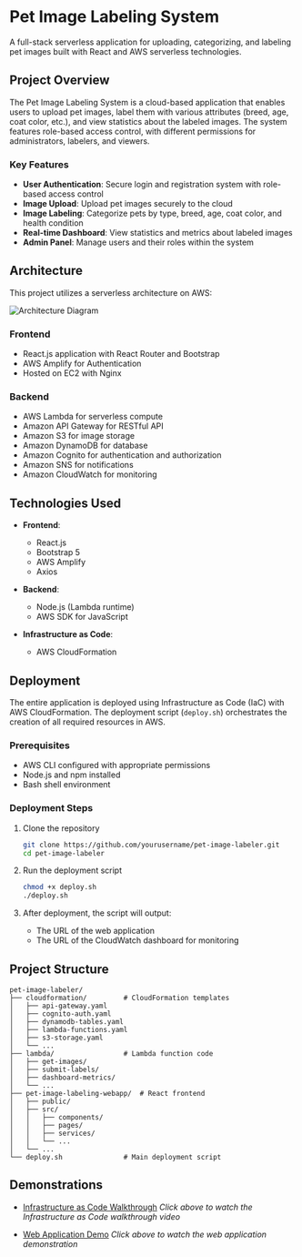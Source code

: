 # Pet Image Labeling System

A full-stack serverless application for uploading, categorizing, and labeling pet images built with React and AWS serverless technologies.

## Project Overview

The Pet Image Labeling System is a cloud-based application that enables users to upload pet images, label them with various attributes (breed, age, coat color, etc.), and view statistics about the labeled images. The system features role-based access control, with different permissions for administrators, labelers, and viewers.

### Key Features

- **User Authentication**: Secure login and registration system with role-based access control
- **Image Upload**: Upload pet images securely to the cloud
- **Image Labeling**: Categorize pets by type, breed, age, coat color, and health condition
- **Real-time Dashboard**: View statistics and metrics about labeled images
- **Admin Panel**: Manage users and their roles within the system

## Architecture

This project utilizes a serverless architecture on AWS:

![Architecture Diagram](https://github.com/hxu47/pet-image-labeler/main/images/architecture.png)

### Frontend
- React.js application with React Router and Bootstrap
- AWS Amplify for Authentication
- Hosted on EC2 with Nginx

### Backend
- AWS Lambda for serverless compute
- Amazon API Gateway for RESTful API
- Amazon S3 for image storage
- Amazon DynamoDB for database
- Amazon Cognito for authentication and authorization
- Amazon SNS for notifications
- Amazon CloudWatch for monitoring

## Technologies Used

- **Frontend**: 
  - React.js
  - Bootstrap 5
  - AWS Amplify
  - Axios

- **Backend**:
  - Node.js (Lambda runtime)
  - AWS SDK for JavaScript

- **Infrastructure as Code**:
  - AWS CloudFormation

## Deployment

The entire application is deployed using Infrastructure as Code (IaC) with AWS CloudFormation. The deployment script (`deploy.sh`) orchestrates the creation of all required resources in AWS.

### Prerequisites

- AWS CLI configured with appropriate permissions
- Node.js and npm installed
- Bash shell environment

### Deployment Steps

1. Clone the repository
   ```bash
   git clone https://github.com/yourusername/pet-image-labeler.git
   cd pet-image-labeler
   ```

2. Run the deployment script
   ```bash
   chmod +x deploy.sh
   ./deploy.sh
   ```

3. After deployment, the script will output:
   - The URL of the web application
   - The URL of the CloudWatch dashboard for monitoring

## Project Structure

```
pet-image-labeler/
├── cloudformation/         # CloudFormation templates
│   ├── api-gateway.yaml
│   ├── cognito-auth.yaml
│   ├── dynamodb-tables.yaml
│   ├── lambda-functions.yaml
│   ├── s3-storage.yaml
│   └── ...
├── lambda/                 # Lambda function code
│   ├── get-images/
│   ├── submit-labels/
│   ├── dashboard-metrics/
│   └── ...
├── pet-image-labeling-webapp/  # React frontend
│   ├── public/
│   ├── src/
│   │   ├── components/
│   │   ├── pages/
│   │   ├── services/
│   │   └── ...
│   └── ...
└── deploy.sh               # Main deployment script
```

## Demonstrations

- [Infrastructure as Code Walkthrough](https://www.canva.com/design/DAGkomhp3jE/mkVwCKVo09HK560z6aEYWQ/watch?utm_content=DAGkomhp3jE&utm_campaign=designshare&utm_medium=link2&utm_source=uniquelinks&utlId=hef4ce3fe3e)
  *Click above to watch the Infrastructure as Code walkthrough video*

- [Web Application Demo](https://www.canva.com/design/DAGlRimkHJc/qIKl1hbAiwaA6KEODufkVw/watch?utm_content=DAGlRimkHJc&utm_campaign=designshare&utm_medium=link2&utm_source=uniquelinks&utlId=ha4c35640f1)
  *Click above to watch the web application demonstration*



